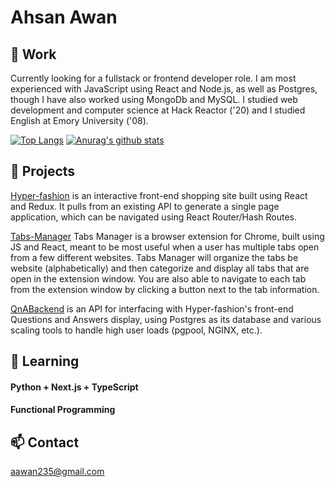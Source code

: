 # Ahsan Awan
## 👷 Work
Currently looking for a fullstack or frontend developer role. I am most experienced with JavaScript using React and Node.js, as well as Postgres, though I have also worked using MongoDb and MySQL. I studied web development and computer science at Hack Reactor ('20) and I studied English at Emory University ('08).

[![Top Langs](https://github-readme-stats.vercel.app/api/top-langs/?username=A-editor&exclude_repo=as-algo&layout=compact&hide=shell)](https://github.com/anuraghazra/github-readme-stats)
[![Anurag's github stats](https://github-readme-stats.vercel.app/api?username=A-editor&show_icons=true&theme=vue)](https://github.com/anuraghazra/github-readme-stats)


## 🔬 Projects
[Hyper-fashion](https://github.com/A-editor/Hyper-Fashion) is an interactive front-end shopping site built using React and Redux. It pulls from an existing API to generate a single page application, which can be navigated using React Router/Hash Routes.

[Tabs-Manager](https://github.com/A-editor/Tabs-Manager) Tabs Manager is a browser extension for Chrome, built using JS and React, meant to be most useful when a user has multiple tabs open from a few different websites. Tabs Manager will organize the tabs be website (alphabetically) and then categorize and display all tabs that are open in the extension window. You are also able to navigate to each tab from the extension window by clicking a button next to the tab information.

[QnABackend](https://github.com/A-editor/QnAbackend) is an API for interfacing with Hyper-fashion's front-end Questions and Answers display, using Postgres as its database and various scaling tools to handle high user loads (pgpool, NGINX, etc.). 


## 🌱 Learning
#### Python + Next.js + TypeScript
#### Functional Programming
#### 

## 📫 Contact 
aawan235@gmail.com
